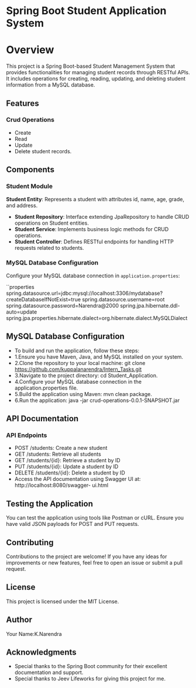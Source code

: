 # Spring Boot Student Application System

# Overview

This project is a Spring Boot-based Student Management System that provides functionalities for managing student records through RESTful APIs. It includes operations for creating, reading, updating, and deleting student information from a MySQL database.

## Features

### Crud Operations
* Create
* Read
* Update
* Delete student records.

## Components
### Student Module

**Student Entity**: Represents a student with attributes id, name, age, grade, and address.
- **Student Repository**: Interface extending JpaRepository to handle CRUD operations on Student entities.
- **Student Service**: Implements business logic methods for CRUD operations.
- **Student Controller**: Defines RESTful endpoints for handling HTTP requests related to students.

### MySQL Database Configuration

Configure your MySQL database connection in `application.properties`:

``properties
spring.datasource.url=jdbc:mysql://localhost:3306/mydatabase?createDatabaseIfNotExist=true
spring.datasource.username=root
spring.datasource.password=Narendra@2000
spring.jpa.hibernate.ddl-auto=update
spring.jpa.properties.hibernate.dialect=org.hibernate.dialect.MySQLDialect

## MySQL Database Configuration
* To build and run the application, follow these steps:
* 1.Ensure you have Maven, Java, and MySQL installed on your system.
* 2.Clone the repository to your local machine: git clone 
  https://github.com/kuppalanarendra/Intern_Tasks.git
* 3.Navigate to the project directory: cd Student_Application.
* 4.Configure your MySQL database connection in the application.properties file.
* 5.Build the application using Maven: mvn clean package.
* 6.Run the application: java -jar crud-operations-0.0.1-SNAPSHOT.jar

## API Documentation
### API Endpoints
 * POST /students: Create a new student
 * GET /students: Retrieve all students
 * GET /students/{id}: Retrieve a student by ID
 * PUT /students/{id}: Update a student by ID
 * DELETE /students/{id}: Delete a student by ID
 * Access the API documentation using Swagger UI at: http://localhost:8080/swagger- 
   ui.html

## Testing the Application
  You can test the application using tools like Postman or cURL. Ensure you have valid 
  JSON payloads for POST and PUT requests.

## Contributing
Contributions to the project are welcome! If you have any ideas for improvements or new features, feel free to open an issue or submit a pull request.

## License
  This project is licensed under the MIT License.
  
## Author
Your Name:K.Narendra

## Acknowledgments
  * Special thanks to the Spring Boot community for their excellent documentation and 
  support.
  * Special thanks to Jeev Lifeworks for giving this project for me.
